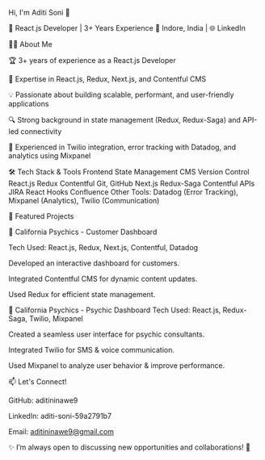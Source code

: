 Hi, I'm Aditi Soni 👋

🚀 React.js Developer | 3+ Years Experience
📍 Indore, India | 🌐 LinkedIn

👩‍💻 About Me

🏆 3+ years of experience as a React.js Developer


🎯 Expertise in React.js, Redux, Next.js, and Contentful CMS

💡 Passionate about building scalable, performant, and user-friendly applications

🔍 Strong background in state management (Redux, Redux-Saga) and API-led connectivity

🚀 Experienced in Twilio integration, error tracking with Datadog, and analytics using Mixpanel


🛠 Tech Stack & Tools
Frontend	State Management	CMS	Version Control
React.js	Redux	Contentful	Git, GitHub
Next.js	Redux-Saga	Contentful APIs	JIRA
React Hooks	Confluence
Other Tools: Datadog (Error Tracking), Mixpanel (Analytics), Twilio (Communication)


📌 Featured Projects

🔹 California Psychics - Customer Dashboard

Tech Used: React.js, Redux, Next.js, Contentful, Datadog

Developed an interactive dashboard for customers.

Integrated Contentful CMS for dynamic content updates.

Used Redux for efficient state management.

🔹 California Psychics - Psychic Dashboard
Tech Used: React.js, Redux-Saga, Twilio, Mixpanel

Created a seamless user interface for psychic consultants.

Integrated Twilio for SMS & voice communication.

Used Mixpanel to analyze user behavior & improve performance.


📫 Let's Connect!

GitHub: aditininawe9

LinkedIn: aditi-soni-59a2791b7

Email: aditininawe9@gmail.com

✨ I’m always open to discussing new opportunities and collaborations! 🚀
